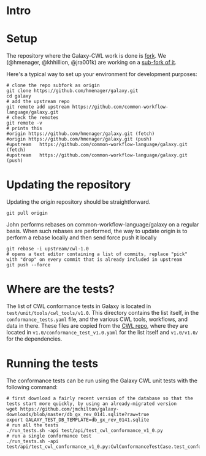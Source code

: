 # Intro

# Setup

The repository where the Galaxy-CWL work is done is [fork](https://github.com/common-workflow-language/galaxy). We (@hmenager, @khhillion, @jra001k) are working on a [sub-fork of it](https://github.com/common-workflow-language/galaxy).

Here's a typical way to set up your environment for development purposes:

```shell
# clone the repo subfork as origin
git clone https://github.com/hmenager/galaxy.git
cd galaxy
# add the upstream repo
git remote add upstream https://github.com/common-workflow-language/galaxy.git
# check the remotes
git remote -v
# prints this
#origin	https://github.com/hmenager/galaxy.git (fetch)
#origin	https://github.com/hmenager/galaxy.git (push)
#upstream	https://github.com/common-workflow-language/galaxy.git (fetch)
#upstream	https://github.com/common-workflow-language/galaxy.git (push)
```

# Updating the repository

Updating the _origin_ repository should be straightforward.

```shell
git pull origin
```

John performs rebases on common-workflow-language/galaxy on a regular basis. When such rebases are performed, the way to update origin is to perform a rebase locally and then send force push it locally

```shell
git rebase -i upstream/cwl-1.0
# opens a text editor containing a list of commits, replace "pick" with "drop" on every commit that is already included in upstream
git push --force
```

# Where are the tests?

The list of CWL conformance tests in Galaxy is located in `test/unit/tools/cwl_tools/v1.0`. This directory contains the list itself, in the `conformance_tests.yaml` file, and the various CWL tools, workflows, and data in there. These files are copied from the [CWL repo](https://github.com/common-workflow-language/common-workflow-language), where they are located in `v1.0/conformance_test_v1.0.yaml` for the list itself and `v1.0/v1.0/` for the dependencies.

# Running the tests

The conformance tests can be run using the Galaxy CWL unit tests with the following command:

```shell
# first download a fairly recent version of the database so that the tests start more quickly, by using an already-migrated version
wget https://github.com/jmchilton/galaxy-downloads/blob/master/db_gx_rev_0141.sqlite?raw=true
export GALAXY_TEST_DB_TEMPLATE=db_gx_rev_0141.sqlite
# run all the tests
./run_tests.sh -api test/api/test_cwl_conformance_v1_0.py
# run a single conformance test
./run_tests.sh -api test/api/test_cwl_conformance_v1_0.py:CwlConformanceTestCase.test_conformance_v1_0_cl_basic_generation
```


